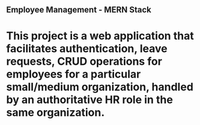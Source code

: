 ## Employee Management - MERN Stack

# This project is a web application that facilitates authentication, leave requests, CRUD operations for employees for a particular small/medium organization, handled by an authoritative HR role in the same organization.

